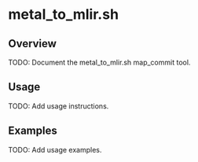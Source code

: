 # metal_to_mlir.sh

## Overview

TODO: Document the metal_to_mlir.sh map_commit tool.

## Usage

TODO: Add usage instructions.

## Examples

TODO: Add usage examples.